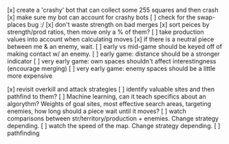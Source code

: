 [x] create a 'crashy' bot that can collect some 255 squares and then crash
[x] make sure my bot can account for crashy bots
[ ] check for the swap-places bug :/
[x] don't waste strength on bad merges
[x] sort peices by strength/prod ratios, then move only a % of them?
[ ] take production values into account when calculating moves
[x] if there is a neutral piece between me & an enemy, wait.
[ ] early vs mid-game should be keyed off of making contact w/ an enemy.
[ ] early game: distance should be a stronger indicator
[ ] very early game: own spaces shouldn't affect interestingness (encourage merging)
[ ] very early game: enemy spaces should be a little more expensive

[x] revisit overkill and attack strategies
[ ] identify valuable sites and then pathfind to them?
[ ] Machine learning, can it teach specifics about an algorythm? Weights of goal sites, most effective search areas, targeting enemies, how long should a piece wait until it moves?
[ ] watch comparisons between str/territory/production + enemies. Change strategy depending.
[ ] watch the speed of the map. Change strategy depending.
[ ] pathfinding
